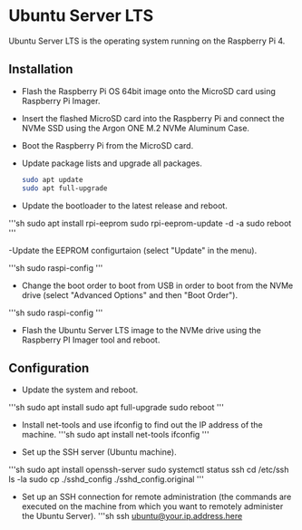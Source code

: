 # Ubuntu Server LTS

Ubuntu Server LTS is the operating system running on the Raspberry Pi 4.

## Installation

- Flash the Raspberry Pi OS 64bit image onto the MicroSD card using Raspberry Pi Imager.
- Insert the flashed MicroSD card into the Raspberry Pi and connect the NVMe SSD using the Argon ONE M.2 NVMe Aluminum Case.
- Boot the Raspberry Pi from the MicroSD card.
- Update package lists and upgrade all packages.

  ```sh
  sudo apt update
  sudo apt full-upgrade
  ```
- Update the bootloader to the latest release and reboot.

'''sh
sudo apt install rpi-eeprom
sudo rpi-eeprom-update -d -a
sudo reboot
'''

-Update the EEPROM configurtaion (select "Update" in the menu).

'''sh
sudo raspi-config
'''

- Change the boot order to boot from USB in order to boot from the NVMe drive (select "Advanced Options" and then "Boot Order").

'''sh
sudo raspi-config
'''

- Flash the Ubuntu Server LTS image to the NVMe drive using the Raspberry PI Imager tool and reboot.

## Configuration

- Update the system and reboot.

'''sh
sudo apt install
sudo apt full-upgrade
sudo reboot
'''

- Install net-tools and use ifconfig to find out the IP address of the machine.
'''sh
sudo apt install net-tools
ifconfig
'''

- Set up the SSH server (Ubuntu machine).

'''sh
sudo apt install openssh-server
sudo systemctl status ssh
cd /etc/ssh
ls -la
sudo cp ./sshd_config ./sshd_config.original
'''
- Set up an SSH connection for remote administration (the commands are executed on the machine from which you want to remotely administer the Ubuntu Server).
'''sh
ssh ubuntu@your.ip.address.here

